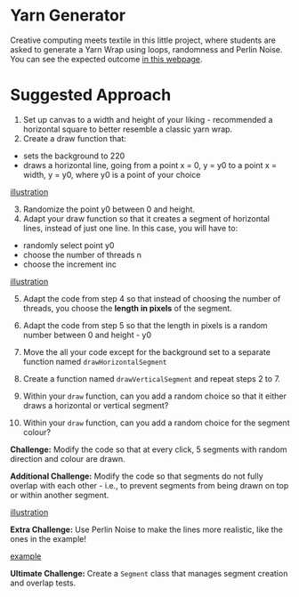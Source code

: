 # Yarn Generator

Creative computing meets textile in this little project, where students are asked to generate a Yarn Wrap using loops, randomness and Perlin Noise. You can see the expected outcome [in this webpage](git@github.com:DianaVallverdu-NUA/circles-in-circles.git).

# Suggested Approach

1. Set up canvas to a width and height of your liking - recommended a horizontal square to better resemble a classic yarn wrap.
2. Create a draw function that:
  - sets the background to 220
  - draws a horizontal line, going from a point x = 0, y = y0 to a point x = width, y = y0, where y0 is a point of your choice

[illustration](https://miro.com/app/board/uXjVL-1wFw8=/?moveToWidget=3458764608682854718&cot=14)

3. Randomize the point y0 between 0 and height.
4. Adapt your draw function so that it creates a segment of horizontal lines, instead of just one line. In this case, you will have to:
- randomly select point y0
- choose the number of threads n
- choose the increment inc

[illustration](https://miro.com/app/board/uXjVL-1wFw8=/?moveToWidget=3458764608683480704&cot=14)

5. Adapt the code from step 4 so that instead of choosing the number of threads, you choose the **length in pixels** of the segment.

6. Adapt the code from step 5 so that the length in pixels is a random number between 0 and height - y0

7. Move the all your code except for the background set to a separate function named `drawHorizontalSegment`

8. Create a function named `drawVerticalSegment` and repeat steps 2 to 7.

9. Within your `draw` function, can you add a random choice so that it either draws a horizontal or vertical segment?

10. Within your `draw` function, can you add a random choice for the segment colour?

**Challenge:** Modify the code so that at every click, 5 segments with random direction and colour are drawn.

**Additional Challenge:** Modify the code so that segments do not fully overlap with each other - i.e., to prevent segments from being drawn on top or within another segment.

[illustration](https://miro.com/app/board/uXjVL-1wFw8=/?moveToWidget=3458764608685547801&cot=14)

**Extra Challenge:** Use Perlin Noise to make the lines more realistic, like the ones in the example!

[example](https://editor.p5js.org/shfitz/sketches/iKtiBGV0d)

**Ultimate Challenge:** Create a `Segment` class that manages segment creation and overlap tests.
